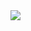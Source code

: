 <div style="">
 <img src="https://cdn.jsdelivr.net/gh/devicons/devicon/icons/java/java-original-wordmark.svg" />
</div>
